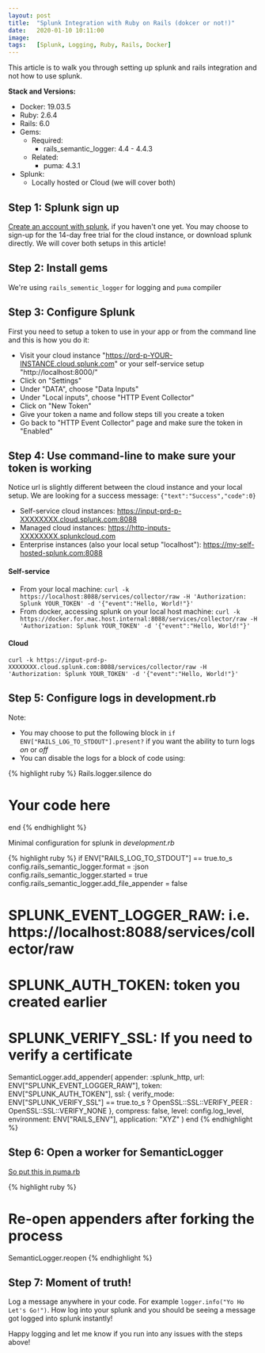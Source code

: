 ```yaml
---
layout: post
title:  "Splunk Integration with Ruby on Rails (dokcer or not!)"
date:   2020-01-10 10:11:00
image:  
tags:   [Splunk, Logging, Ruby, Rails, Docker]
---
```


This article is to walk you through setting up splunk and rails integration and not how to use splunk.

**Stack and Versions:**
- Docker: 19.03.5
- Ruby: 2.6.4
- Rails: 6.0
- Gems:
    + Required:
        * rails_semantic_logger: 4.4 - 4.4.3
    + Related:
        * puma: 4.3.1
- Splunk: 
    + Locally hosted or Cloud (we will cover both)


## Step 1: Splunk sign up
[Create an account with splunk](https://www.splunk.com/), if you haven't one yet. You may choose to sign-up for the 14-day free trial for the cloud instance, or download splunk directly. We will cover both setups in this article!

## Step 2: Install gems
We're using `rails_sementic_logger` for logging and `puma` compiler

## Step 3: Configure Splunk
First you need to setup a token to use in your app or from the command line and this is how you do it:
- Visit your cloud instance "https://prd-p-YOUR-INSTANCE.cloud.splunk.com" or your self-service setup "http://localhost:8000/"
- Click on "Settings"
- Under "DATA", choose "Data Inputs"
- Under "Local inputs", choose "HTTP Event Collector"
- Click on "New Token"
- Give your token a name and follow steps till you create a token
- Go back to "HTTP Event Collector" page and make sure the token in "Enabled"

## Step 4: Use command-line to make sure your token is working
Notice url is slightly different between the cloud instance and your local setup. We are looking for a success message: `{"text":"Success","code":0}`
- Self-service cloud instances: https://input-prd-p-XXXXXXXX.cloud.splunk.com:8088
- Managed cloud instances: https://http-inputs-XXXXXXXX.splunkcloud.com
- Enterprise instances (also your local setup "localhost"): https://my-self-hosted-splunk.com:8088

#### Self-service
- From your local machine: `curl -k https://localhost:8088/services/collector/raw -H 'Authorization: Splunk YOUR_TOKEN' -d '{"event":"Hello, World!"}'`
- From docker, accessing splunk on your local host machine: `curl -k https://docker.for.mac.host.internal:8088/services/collector/raw -H 'Authorization: Splunk YOUR_TOKEN' -d '{"event":"Hello, World!"}'`

#### Cloud
`curl -k https://input-prd-p-XXXXXXXX.cloud.splunk.com:8088/services/collector/raw -H 'Authorization: Splunk YOUR_TOKEN' -d '{"event":"Hello, World!"}'`

## Step 5: Configure logs in development.rb
Note: 
- You may choose to put the following block in `if ENV["RAILS_LOG_TO_STDOUT"].present?` if you want the ability to turn logs _on_ or _off_
- You can disable the logs for a block of code using:

{% highlight ruby %}
Rails.logger.silence do
  # Your code here
end
{% endhighlight %}

Minimal configuration for splunk in _development.rb_

{% highlight ruby %}
if ENV["RAILS_LOG_TO_STDOUT"] == true.to_s
  config.rails_semantic_logger.format = :json
  config.rails_semantic_logger.started = true
  config.rails_semantic_logger.add_file_appender = false

  # SPLUNK_EVENT_LOGGER_RAW: i.e. https://localhost:8088/services/collector/raw
  # SPLUNK_AUTH_TOKEN: token you created earlier
  # SPLUNK_VERIFY_SSL: If you need to verify a certificate

  SemanticLogger.add_appender(
    appender: :splunk_http,
    url: ENV["SPLUNK_EVENT_LOGGER_RAW"],
    token: ENV["SPLUNK_AUTH_TOKEN"],
    ssl: { verify_mode: ENV["SPLUNK_VERIFY_SSL"] == true.to_s ? OpenSSL::SSL::VERIFY_PEER : OpenSSL::SSL::VERIFY_NONE },
    compress: false,
    level: config.log_level,
    environment: ENV["RAILS_ENV"],
    application: "XYZ"
  )
end
{% endhighlight %}

## Step 6: Open a worker for SemanticLogger
[So put this in puma.rb](https://rdoc.info/gems/rails_semantic_logger/1.5.0/frames)

{% highlight ruby %}
  # Re-open appenders after forking the process
  SemanticLogger.reopen
{% endhighlight %}


## Step 7: Moment of truth!
Log a message anywhere in your code. For example `logger.info("Yo Ho Let's Go!")`. How log into your splunk and you should be seeing a message got logged into splunk instantly!


Happy logging and let me know if you run into any issues with the steps above!